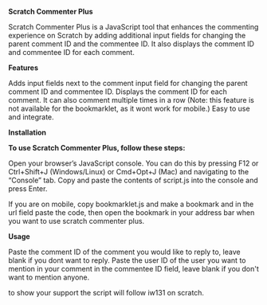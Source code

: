 **Scratch Commenter Plus**

Scratch Commenter Plus is a JavaScript tool that enhances the commenting experience on Scratch by adding additional input fields for changing the parent comment ID and the commentee ID. It also displays the comment ID and commentee ID for each comment.

**Features**

Adds input fields next to the comment input field for changing the parent comment ID and commentee ID.
Displays the comment ID for each comment. It can also comment multiple times in a row (Note: this feature is not available for the bookmarklet, as it wont work for mobile.)
Easy to use and integrate.

**Installation**

**To use Scratch Commenter Plus, follow these steps:**

Open your browser’s JavaScript console. You can do this by pressing F12 or Ctrl+Shift+J (Windows/Linux) or Cmd+Opt+J (Mac) and navigating to the “Console” tab.
Copy and paste the contents of script.js into the console and press Enter.

If you are on mobile, copy bookmarklet.js and make a bookmark and in the url field paste the code, then open the bookmark in your address bar when you want to use scratch commenter plus.

**Usage**

Paste the comment ID of the comment you would like to reply to, leave blank if you dont want to reply. Paste the user ID of the user you want to mention in your comment in the commentee ID field, leave blank if you don't want to mention anyone.

to show your support the script will follow iw131 on scratch.
